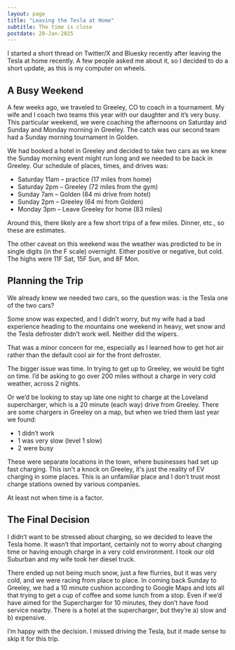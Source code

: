 ```yaml
---
layout: page
title: "Leaving the Tesla at Home"
subtitle: The time is close
postdate: 28-Jan-2025
---
```

I started a short thread on Twitter/X and Bluesky recently after leaving the Tesla at home recently. A few people asked me about it, so I decided to do a short update, as this is my computer on wheels.

## A Busy Weekend

A few weeks ago, we traveled to Greeley, CO to coach in a tournament. My wife and I coach two teams this year with our daughter and it’s very busy. This particular weekend, we were coaching the afternoons on Saturday and Sunday and Monday morning in Greeley. The catch was our second team had a Sunday morning tournament in Golden.

We had booked a hotel in Greeley and decided to take two cars as we knew the Sunday morning event might run long and we needed to be back in Greeley. Our schedule of places, times, and drives was:
- Saturday 11am – practice (17 miles from home)
- Saturday 2pm – Greeley (72 miles from the gym)
- Sunday 7am – Golden (64 mi drive from hotel)
- Sunday 2pm – Greeley (64 mi from Golden)
- Monday 3pm – Leave Greeley for home (83 miles)

Around this, there likely are a few short trips of a few miles. Dinner, etc., so these are estimates.

The other caveat on this weekend was the weather was predicted to be in single digits (in the F scale) overnight. Either positive or negative, but cold. The highs were 11F Sat, 15F Sun, and 8F Mon.

## Planning the Trip

We already knew we needed two cars, so the question was: is the Tesla one of the two cars?

Some snow was expected, and I didn’t worry, but my wife had a bad experience heading to the mountains one weekend in heavy, wet snow and the Tesla defroster didn’t work well. Neither did the wipers. 

That was a minor concern for me, especially as I learned how to get hot air rather than the default cool air for the front defroster. 

The bigger issue was time. In trying to get up to Greeley, we would be tight on time. I’d be asking to go over 200 miles without a charge in very cold weather, across 2 nights.

Or we’d be looking to stay up late one night to charge at the Loveland supercharger, which is a 20 minute (each way) drive from Greeley. There are some chargers in Greeley on a map, but when we tried them last year we found:
- 1 didn’t work
- 1 was very slow (level 1 slow)
- 2 were busy

These were separate locations in the town, where businesses had set up fast charging. This isn't a knock on Greeley, it's just the reality of EV charging in some places. This is an unfamiliar place and I don’t trust most charge stations owned by various companies.

At least not when time is a factor.


## The Final Decision

I didn’t want to be stressed about charging, so we decided to leave the Tesla home. It wasn’t that important, certainly not to worry about charging time or having enough charge in a very cold environment. I took our old Suburban and my wife took her diesel truck.

There ended up not being much snow, just a few flurries, but it was very cold, and we were racing from place to place. In coming back Sunday to Greeley, we had a 10 minute cushion according to Google Maps and lots all that trying to get a cup of coffee and some lunch from a stop. Even if we’d have aimed for the Supercharger for 10 minutes, they don’t have food service nearby. There is a hotel at the supercharger, but they’re a) slow and b) expensive.

I’m happy with the decision. I missed driving the Tesla, but it made sense to skip it for this trip.

